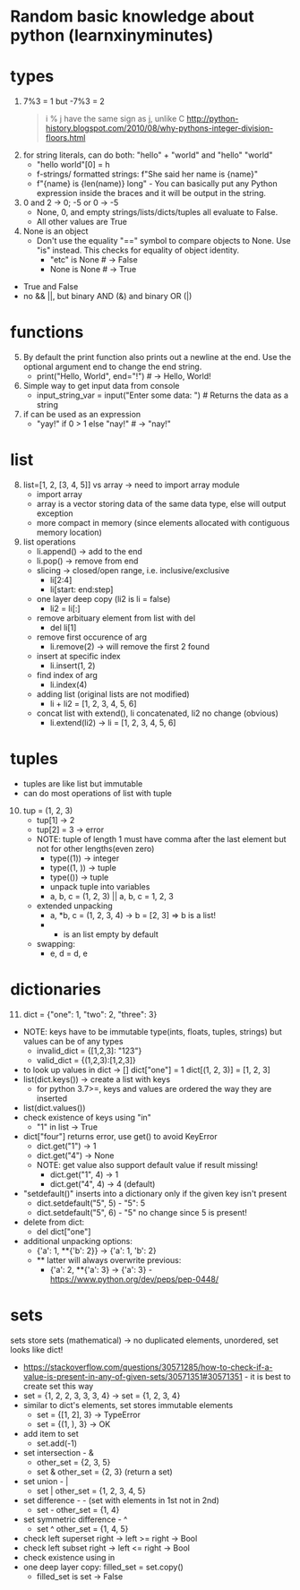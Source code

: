 # Random basic knowledge about python (learnxinyminutes)
# types
1. 7%3 = 1 but -7%3 = 2
   > i % j have the same sign as j, unlike C
   > http://python-history.blogspot.com/2010/08/why-pythons-integer-division-floors.html
2. for string literals, can do both: "hello" + "world" and "hello" "world"
    - "hello world"[0] = h
    - f-strings/ formatted strings: f"She said her name is {name}"
    - f"{name} is {len(name)} long" - You can basically put any Python expression inside the braces and it will be output in the string.
3. 0 and 2 -> 0; -5 or 0 -> -5 
   - None, 0, and empty strings/lists/dicts/tuples all evaluate to False.
   - All other values are True
4. None is an object
   - Don't use the equality "==" symbol to compare objects to None. Use "is" instead. This checks for equality of object identity.
     - "etc" is None  # -> False
     - None is None   # -> True
- True and False
- no && ||, but binary AND (&) and binary OR (|)
# functions
5. By default the print function also prints out a newline at the end. Use the optional argument end to change the end string.
   - print("Hello, World", end="!")  # -> Hello, World!
6. Simple way to get input data from console
   - input_string_var = input("Enter some data: ") # Returns the data as a string
7. if can be used as an expression
   - "yay!" if 0 > 1 else "nay!"  # -> "nay!"
# list
8. list=[1, 2, [3, 4, 5]] vs array -> need to import array module
   - import array
   - array is a vector storing data of the same data type, else will output exception
   - more compact in memory (since elements allocated with contiguous memory location)
9. list operations
   - li.append() -> add to the end 
   - li.pop() -> remove from end
   - slicing -> closed/open range, i.e. inclusive/exclusive
     - li[2:4]
     - li[start: end:step]
   - one layer deep copy (li2 is li = false)
     - li2 = li[:]
   - remove arbituary element from list with del 
     - del li[1]
   - remove first occurence of arg
     - li.remove(2) -> will remove the first 2 found
   - insert at specific index
     - li.insert(1, 2)
   - find index of arg
     - li.index(4)
   - adding list (original lists are not modified) 
     - li + li2 = [1, 2, 3, 4, 5, 6]
   - concat list with extend(), li concatenated, li2 no change (obvious)
     - li.extend(li2) -> li = [1, 2, 3, 4, 5, 6]
  # tuples
  - tuples are like list but immutable
  - can do most operations of list with tuple
  10. tup = (1, 2, 3) 
      - tup[1] -> 2
      - tup[2] = 3 -> error
      - NOTE: tuple of length 1 must have comma after the last element but not for other lengths(even zero) 
        - type((1)) -> integer
        - type((1, )) -> tuple
        - type(()) -> tuple
	    - unpack tuple into variables
        - a, b, c = (1, 2, 3) || a, b, c = 1, 2, 3
      - extended unpacking 
        - a, *b, c = (1, 2, 3, 4) -> b = [2, 3] => b is a list! 
        - * is an list empty by default
      - swapping: 
        - e, d = d, e
# dictionaries
11. dict = {"one": 1, "two": 2, "three": 3}
- NOTE: keys have to be immutable type(ints, floats, tuples, strings) but values can be of any types
  - invalid_dict = {[1,2,3]: "123"}
  - valid_dict = {(1,2,3):[1,2,3]}
- to look up values in dict -> []
  dict["one"] = 1
  dict[(1, 2, 3)] = [1, 2, 3]
- list(dict.keys()) -> create a list with keys
  - for python 3.7>=, keys and values are ordered the way they are inserted
- list(dict.values())
- check existence of keys using "in" 
  - "1" in list -> True
- dict["four"] returns error, use get() to avoid KeyError
  - dict.get("1") -> 1
  - dict.get("4") -> None
  - NOTE: get value also support default value if result missing! 
    - dict.get("1", 4) -> 1
    - dict.get("4", 4) -> 4 (default)
- "setdefault()" inserts into a dictionary only if the given key isn't present
  - dict.setdefault("5", 5) - "5": 5
  - dict.setdefault("5", 6) - "5" no change since 5 is present!
- delete from dict: 
  - del dict["one"]
- additional unpacking options: 
  - {'a': 1, **{'b': 2}} -> {'a': 1, 'b': 2}
  - ** latter will always overwrite previous: 
    - {'a': 2, **{'a': 3} -> {'a': 3}
  -https://www.python.org/dev/peps/pep-0448/
# sets
sets store sets (mathematical) -> no duplicated elements, unordered, set looks like dict! 
- https://stackoverflow.com/questions/30571285/how-to-check-if-a-value-is-present-in-any-of-given-sets/30571351#30571351 - it is best to create set this way
- set = {1, 2, 2, 3, 3, 3, 4} -> set = {1, 2, 3, 4}
- similar to dict's elements, set stores immutable elements
  - set = {[1, 2], 3} -> TypeError
  - set = {(1, ), 3} -> OK
- add item to set
  - set.add(-1)
- set intersection - &
  - other_set = {2, 3, 5} 
  - set & other_set = {2, 3} (return a set)
- set union - | 
  - set | other_set = {1, 2, 3, 4, 5} 
- set difference - - (set with elements in 1st not in 2nd) 
  - set - other_set = {1, 4}
- set symmetric difference - ^
  - set ^ other_set = {1, 4, 5} 
- check left superset right -> left >= right -> Bool
- check left subset right -> left <= right -> Bool
- check existence using in
- one deep layer copy: filled_set = set.copy() 
  - filled_set is set -> False
